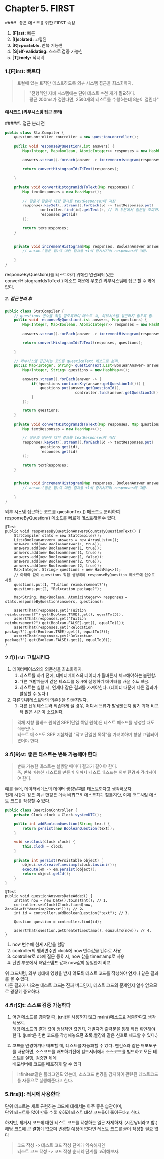 # Chapter 5. FIRST

####- 좋은 테스트를 위한 FIRST 속성


1. **[F]ast:** 빠른
2. **[I]solated:** 고립된
3. **[R]epeatable:** 반복 가능한
4. **[S]elf-validating:** 스스로 검증 가능한
5. **[T]imely:** 적시의




### 1.[F]irst: 빠르다    
> 로컬에 있는 로직만 테스트하도록 외부 시스템 접근을 최소화하자.  
>> "전형적인 자바 시스템에는 단위 테스트 수천 개가 필요하다.   
평균 200ms가 걸린다면, 2500개의 테스트를 수행하는데 8분이 걸린다" 
  

#### 예시코드 (외부시스템 접근 분리)

#####1. 접근 분리 전

```java
public class StatCompiler {
    QuestionController controller = new QuestionController();
    
    public void responseByQuestion(List answers) {
        Map<Integer, Map<Boolean, AtomicInteger>> responses = new HashMap<>();
    
        answers.stream().forEach(answer -> incrementHistogram(responses, answer));
        
        return convertHistogramIdsToText(responses);
        
    }
       
    private void convertHistogramIdsToText(Map responses) {
        Map textResponses = new HashMap<>();
        
        // 질문과 질문에 대한 결과를 textResponses에 저장 
        responses.keySet().stream().forEach(id -> textResponses.put(
                controller.find(id).getText(), // 이 부분에서 질문을 조회하기 위해 db 접근함.
                responses.get(id)
        ));
        
        return textResponses;
    }
    
   
    private void incrementHistogram(Map responses, BooleanAnswer answers) {
        // answer(질문 답)에 대한 결과를 +1씩 증가시키며 responses에 저장.
          
    }  
}
```

responseByQuestion()를 테스트하기 위해선 연관되어 있는 convertHistogramIdsToText() 메소드 
때문에 무조건 외부시스템에 접근 할 수 밖에 없다.



##### 2. 접근 분리 후

```java
public class StatCompiler {
    // questions 변수를 직접 받도록하여 테스트 시, 외부시스템 접근하지 않도록 함.
    public void responseByQuestion(List answers, Map questions) {
        Map<Integer, Map<Boolean, AtomicInteger>> responses = new HashMap<>();
    
        answers.stream().forEach(answer -> incrementHistogram(responses, answer));
        
        return convertHistogramIdsToText(responses, questions);
        
    }
    
    // 외부시스템 접근하는 코드를 questionText 메소드로 분리.
    public Map<Integer, String> questionText(List<BooleanAnswer> answers) {
        Map<Integer, String> questions = new HashMap<>();

        answers.stream().forEach(answer -> {
            if(!questions.containsKey(answer.getQuestionId())) {
                questions.put(answer.getQuestionId(),
                                controller.find(answer.getQuestionId()).getText());
            }
        });

        return questions;
    }
    
    private void convertHistogramIdsToText(Map responses, Map questions) {
        Map textResponses = new HashMap<>();
        
        // 질문과 질문에 대한 결과를 textResponses에 저장 
        responses.keySet().stream().forEach(id -> textResponses.put(
                questions.get(id),
                responses.get(id)
        ));
        
        return textResponses;
    }
    
   
    private void incrementHistogram(Map responses, BooleanAnswer answers) {
        // answer(질문 답)에 대한 결과를 +1씩 증가시키며 responses에 저장.
          
    }  
}
```

외부 시스템 접근하는 코드를 questionText() 메소드로 분리하여 responseByQuestion() 메소드를
빠르게 테스트해볼 수 있다. 

```
@Test
public void responsesByQuestionAnswersCountsByQuestionText() {
    StatCompiler stats = new StatCompiler();
    List<BooleanAnswer> answers = new ArrayList<>();
    answers.add(new BooleanAnswer(1, true));
    answers.add(new BooleanAnswer(1, true));
    answers.add(new BooleanAnswer(1, true));
    answers.add(new BooleanAnswer(1, false));
    answers.add(new BooleanAnswer(2, true));
    answers.add(new BooleanAnswer(2, true));
    Map<Integer, String> questions = new HashMap<>();
    // 아래와 같이 questions 직접 생성하여 responseByQuestion 메소드에 인수로 사용
    questions.put(1, "Tuition reimbursement?");
    questions.put(2, "Relocation package?");

    Map<String, Map<Boolean, AtomicInteger>> responses = stats.responseByQuestion(answers, questions);

    assertThat(responses.get("Tuition reimbursement?").get(Boolean.TRUE).get(), equalTo(3));
    assertThat(responses.get("Tuition reimbursement?").get(Boolean.FALSE).get(), equalTo(1));
    assertThat(responses.get("Relocation package?").get(Boolean.TRUE).get(), equalTo(2));
    assertThat(responses.get("Relocation package?").get(Boolean.FALSE).get(), equalTo(0));
}
```

### 2.f[I]rst: 고립시킨다

1. 데이터베이스와의 의존성을 최소화하자.
    1. 테스트를 하기 전에, 데이터베이스의 데이터가 올바른지 체크해야하는 불편함.
    2. 다른 개발자들이 같은 테스트를 동시에 실행하여 데이터를 바꿀 수도 있음.
    3. 테스트는 실행 시, 언제나 같은 결과를 가져야한다. (데이터 때문에 다른 결과가 발생할 수 있다.)
2. 다른 단위테스트와의 의존성을 만들지말자.
    1. 다른 단위테스트와 의존하게 될 경우, 어디서 오류가 발생했는지 찾기 위해 비교적 많은 시간이 소요된다.

> 객체 지향 클래스 원칙인 SRP(단일 책임 원칙)은 테스트 메소드를 생성할 때도 적용된다.  
테스트 메소드도 SRP 지침처럼 "작고 단일한 목적"을 가져야하며 항상 고립되어 있어야 한다.
   

### 3.fi[R]st: 좋은 테스트는 반복 가능해야 한다

> 반복 가능한 테스트는 실행할 때마다 결과가 같아야 한다.  
즉, 반복 가능한 테스트를 만들기 위해서 테스트 메소드는 외부 환경과 격리되어야 한다.

  
예를 들어, 데이터베이스의 데이터 생성날짜를 테스트한다고 생각해보자.  
현재 시간과 같은 외부 환경은 계속 바뀌므로 테스트하기 힘들지만, 아래 코드처럼 테스트 코드를 작성할 수 있다.  


```java
public class QuestionController {
    private Clock clock = Clock.systemUTC();
    
    public int addBooleanQuestion(String text) {
        return persist(new BooleanQuestion(text));
    }
    
    void setClock(Clock clock) {
        this.clock = clock;
    }
    
    private int persist(Persistable object) {
        object.setCreateTimestamp(clock.instant());
        execute(em -> em.persist(object));
        return object.getId();
    }
}
```

```
@Test
public void questionAnswersDateAdded() { 
    Instant now = new Date().toInstant(); // 1.
    controller.setClock(Clock.fixed(now, ZoneId.of("America/Denver"))); // 2.
    int id = controller.addBooleanQuestion("text"); // 3.
    
    Question question = controller.find(id);
    
    assertThat(question.getCreateTimestamp(), equaulTo(now)); // 4.
}
```

1. now 변수에 현재 시간을 할당
2. controller의 멤버변수인 clock에 now 변수값을 인수로 사용
3. controller로 db에 질문 등록 시, now 값을 timestamp로 사용
4. 단언 부분에서 타임스탬프 값과 now값이 동일한지 비교

위 코드처럼, 외부 상태에 영향을 받지 않도록 테스트 코드를 작성해야 언제나 같은 결과를 볼 수 있다.  
다른 결과가 나오는 테스트 코드는 진짜 버그인지, 테스트 코드의 문제인지 알수 없으므로 굉장히 중요하다.

### 4.fir[S]t: 스스로 검증 가능하다

1. 어떤 메소드를 검증할 때, junit을 사용하지 않고 main()메소드로 검증한다고 생각해보자.  
해당 메소드의 결과 값이 정상적인 값인지, 개발자가 출력문을 통해 직접 확인해야한다.
(junit은 한번 코드를 작성해놓으면 초록,빨강과 같은 신호로 체크할 수 있다.)

2. 코드를 변경하거나 배포할 때, 테스트를 자동화할 수 있다.
젠킨스와 같은 배포도구를 사용하면, 소스코드를 배포하기전에 빌드서버에서 소스코드를 빌드하고 모든 테스트를 실행, 검증한 뒤에  
배포서버에 코드를 배포하게 할 수 있다.

> infinitest같은 플러그인도 있는데, 소스코드 변경을 감지하여 관련된 테스트코드를 자동으로 실행해준다고 한다.


### 5.firs[t]: 적시에 사용한다

단위 테스트는 새로 구현하는 코드에 대해서는 아주 좋은 습관이며,  
단위 테스트를 많이 만들 수록 오히려 테스트 대상 코드들이 줄어든다고 한다.

하지만, 레거시 코드에 대한 테스트 코드를 작성하는 일은 자제하자. (시간낭비라고 함.)    
해당 코드에 큰 결함이 없으며 변경할 예정이 없다면 테스트 코드를 굳이 작성할 필요 없다.

> 코드 작성 -> 테스트 코드 작성 단계가 익숙해지면  
테스트 코드 작성 -> 코드 작성 순서의 단계를 고려해보자.

